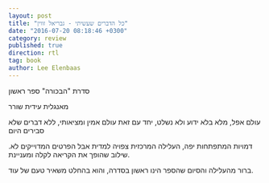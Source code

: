 ```yaml
---
layout: post
title: "כל הדברים שעשיתי - גבריאל זווין"
date: "2016-07-20 08:18:46 +0300"
category: review
published: true
direction: rtl
tag: book
author: Lee Elenbaas
---
```

סדרת "הבכורה" ספר ראשון

מאנגלית עידית שורר

עולם אפל, מלא בלא ידוע ולא נשלט, יחד עם זאת עולם אמין ומציאותי, ללא דברים שלא סבירים היום

דמויות המתפתחות יפה, העלילה המרכזית צפויה למדית אבל הפרטים המדוייקים לא. שילוב שהופך את הקריאה לקלה ומעניינת.

ברור מהעלילה והסיום שהספר הינו ראשון בסדרה, והוא בהחלט משאיר טעם של עוד.
